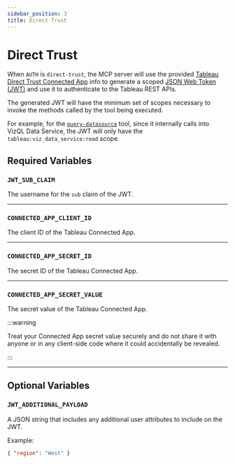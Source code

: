 ```yaml
---
sidebar_position: 3
title: Direct Trust
---
```


# Direct Trust

When `AUTH` is `direct-trust`, the MCP server will use the provided [Tableau Direct Trust Connected
App][direct-trust] info to generate a scoped [JSON Web Token (JWT)][jwt] and use it to authenticate
to the Tableau REST APIs.

The generated JWT will have the minimum set of scopes necessary to invoke the methods called by the
tool being executed.

For example, for the [`query-datasource`](../../../tools/data-qna/query-datasource.md) tool, since
it internally calls into VizQL Data Service, the JWT will only have the
`tableau:viz_data_service:read` scope.

## Required Variables

### `JWT_SUB_CLAIM`

The username for the `sub` claim of the JWT.

<hr />

### `CONNECTED_APP_CLIENT_ID`

The client ID of the Tableau Connected App.

<hr />

### `CONNECTED_APP_SECRET_ID`

The secret ID of the Tableau Connected App.

<hr />

### `CONNECTED_APP_SECRET_VALUE`

The secret value of the Tableau Connected App.

:::warning

Treat your Connected App secret value securely and do not share it with anyone or in any client-side
code where it could accidentally be revealed.

:::

<hr />

## Optional Variables

### `JWT_ADDITIONAL_PAYLOAD`

A JSON string that includes any additional user attributes to include on the JWT.

Example:

```json
{ "region": "West" }
```

[direct-trust]: https://help.tableau.com/current/online/en-us/connected_apps.htm#direct-trust
[jwt]: https://help.tableau.com/current/api/rest_api/en-us/REST/rest_api_ref_authentication.htm#jwt
